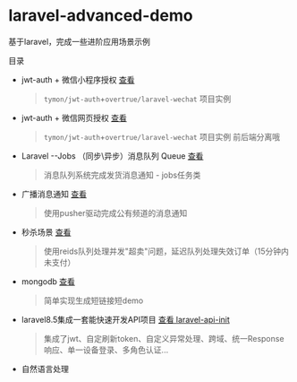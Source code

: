 # laravel-advanced-demo
基于laravel，完成一些进阶应用场景示例

目录
* jwt-auth + 微信小程序授权 [查看](https://github.com/lyne007/laravel-advanced-demo/tree/master/jwt-demo)
  > `tymon/jwt-auth`+`overtrue/laravel-wechat`  项目实例
* jwt-auth + 微信网页授权 [查看](https://github.com/lyne007/laravel-advanced-demo/tree/master/jwt-demo2)
  > `tymon/jwt-auth`+`overtrue/laravel-wechat`  项目实例
  > 前后端分离哦
* Laravel --Jobs （同步\异步）消息队列 Queue [查看](https://github.com/lyne007/laravel-advanced-demo/tree/master/queue-sendSMS-demo)
  > 消息队列系统完成发货消息通知 - jobs任务类
* 广播消息通知 [查看]()
  > 使用pusher驱动完成公有频道的消息通知
* 秒杀场景 [查看](https://github.com/lyne007/laravel-advanced-demo/tree/master/spike-demo)
  > 使用reids队列处理并发"超卖"问题，延迟队列处理失效订单（15分钟内未支付）
* mongodb [查看](https://github.com/lyne007/laravel-advanced-demo/tree/master/mongodb-demo)
  > 简单实现生成短链接短demo

* laravel8.5集成一套能快速开发API项目 [查看 laravel-api-init](https://github.com/lyne007/laravel_api_init)

  > 集成了jwt、自定刷新token、自定义异常处理、跨域、统一Response响应、单一设备登录、多角色认证...
* 自然语言处理
